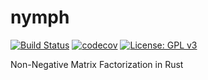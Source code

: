 # nymph
[![Build Status](https://travis-ci.com/rhysnewell/nymph.svg?branch=master)](https://travis-ci.com/rhysnewell/nymph)
[![codecov](https://codecov.io/gh/rhysnewell/nymph/branch/master/graph/badge.svg)](https://codecov.io/gh/rhysnewell/nymph)
[![License: GPL v3](https://img.shields.io/badge/License-GPLv3-blue.svg)](https://www.gnu.org/licenses/gpl-3.0)

Non-Negative Matrix Factorization in Rust
